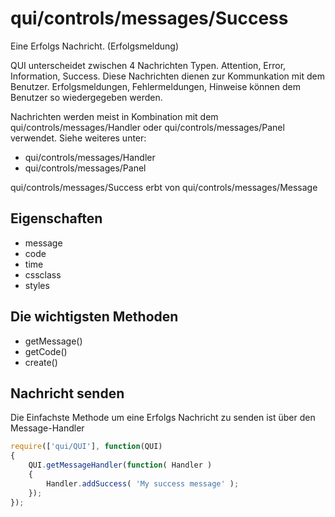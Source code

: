 # qui/controls/messages/Success

Eine Erfolgs Nachricht. (Erfolgsmeldung)

QUI unterscheidet zwischen 4 Nachrichten Typen. Attention, Error, Information, Success.
Diese Nachrichten dienen zur Kommunkation mit dem Benutzer.
Erfolgsmeldungen, Fehlermeldungen, Hinweise können dem Benutzer so wiedergegeben werden.

Nachrichten werden meist in Kombination mit dem qui/controls/messages/Handler oder qui/controls/messages/Panel verwendet.
Siehe weiteres unter:

+ qui/controls/messages/Handler
+ qui/controls/messages/Panel

qui/controls/messages/Success erbt von qui/controls/messages/Message


## Eigenschaften

+ message
+ code
+ time
+ cssclass
+ styles

## Die wichtigsten Methoden

+ getMessage()
+ getCode()
+ create()

## Nachricht senden

Die Einfachste Methode um eine Erfolgs Nachricht zu senden ist über den Message-Handler

```javascript
require(['qui/QUI'], function(QUI)
{
    QUI.getMessageHandler(function( Handler )
    {
        Handler.addSuccess( 'My success message' );
    });
});
```
